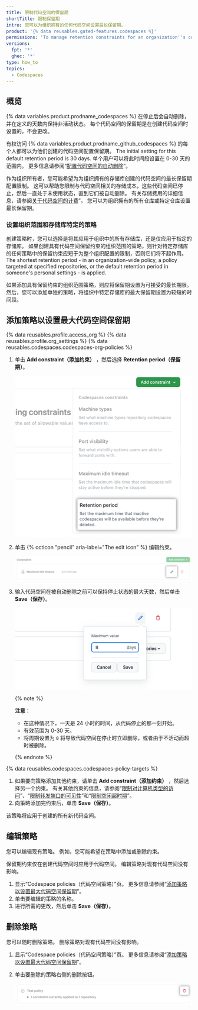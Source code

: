 ```yaml
---
title: 限制代码空间的保留期
shortTitle: 限制保留期
intro: 您可以为组织拥有的任何代码空间设置最长保留期。
product: '{% data reusables.gated-features.codespaces %}'
permissions: 'To manage retention constraints for an organization''s codespaces, you must be an owner of the organization.'
versions:
  fpt: '*'
  ghec: '*'
type: how_to
topics:
  - Codespaces
---
```


## 概览

{% data variables.product.prodname_codespaces %} 在停止后会自动删除，并在定义的天数内保持非活动状态。 每个代码空间的保留期是在创建代码空间时设置的，不会更改。

有权访问 {% data variables.product.prodname_github_codespaces %} 的每个人都可以为他们创建的代码空间配置保留期。 The initial setting for this default retention period is 30 days. 单个用户可以将此时间段设置在 0-30 天的范围内。 更多信息请参阅“[配置代码空间的自动删除](/codespaces/customizing-your-codespace/configuring-automatic-deletion-of-your-codespaces)”。

作为组织所有者，您可能希望为为组织拥有的存储库创建的代码空间的最长保留期配置限制。 这可以帮助您限制与代码空间相关的存储成本，这些代码空间已停止，然后一直处于未使用状态，直到它们被自动删除。 有关存储费用的详细信息，请参阅[关于代码空间的计费](/billing/managing-billing-for-github-codespaces/about-billing-for-codespaces#codespaces-pricing)”。 您可以为组织拥有的所有仓库或特定仓库设置最长保留期。

### 设置组织范围和存储库特定的策略

创建策略时，您可以选择是将其应用于组织中的所有存储库，还是仅应用于指定的存储库。 如果创建具有代码空间保留约束的组织范围的策略，则针对特定存储库的任何策略中的保留约束应短于为整个组织配置的限制，否则它们将不起作用。 The shortest retention period - in an organization-wide policy, a policy targeted at specified repositories, or the default retention period in someone's personal settings - is applied.

如果添加具有保留约束的组织范围策略，则应将保留期设置为可接受的最长期限。 然后，您可以添加单独的策略，将组织中特定存储库的最大保留期设置为较短的时间段。

## 添加策略以设置最大代码空间保留期

{% data reusables.profile.access_org %}
{% data reusables.profile.org_settings %}
{% data reusables.codespaces.codespaces-org-policies %}
1. 单击 **Add constraint（添加约束）** ，然后选择 **Retention period（保留期）**。

   ![为保留期添加约束](/assets/images/help/codespaces/add-constraint-dropdown-retention.png)

1. 单击 {% octicon "pencil" aria-label="The edit icon" %} 编辑约束。

   ![编辑超时约束](/assets/images/help/codespaces/edit-timeout-constraint.png)

1. 输入代码空间在被自动删除之前可以保持停止状态的最大天数，然后单击 **Save（保存）**。

   ![设置保留期（天）](/assets/images/help/codespaces/maximum-days-retention.png)

   {% note %}

   **注意**：
   * 在这种情况下，一天是 24 小时的时间，从代码停止的那一刻开始。
   * 有效范围为 0-30 天。
   * 将周期设置为 `0` 将导致代码空间在停止时立即删除，或者由于不活动而超时被删除。

   {% endnote %}

{% data reusables.codespaces.codespaces-policy-targets %}
1. 如果要向策略添加其他约束，请单击 **Add constraint（添加约束）** ，然后选择另一个约束。 有关其他约束的信息，请参阅“[限制对计算机类型的访问](/codespaces/managing-codespaces-for-your-organization/restricting-access-to-machine-types)”、“[限制转发端口的可见性](/codespaces/managing-codespaces-for-your-organization/restricting-the-visibility-of-forwarded-ports)”和“[限制空闲超时期](/codespaces/managing-codespaces-for-your-organization/restricting-the-idle-timeout-period)”。
1. 向策略添加完约束后，单击 **Save（保存）**。

该策略将应用于创建的所有新代码空间。

## 编辑策略

您可以编辑现有策略。 例如，您可能希望在策略中添加或删除约束。

保留期约束仅在创建代码空间时应用于代码空间。 编辑策略对现有代码空间没有影响。

1. 显示“Codespace policies（代码空间策略）”页。 更多信息请参阅“[添加策略以设置最大代码空间保留期](#adding-a-policy-to-set-a-maximum-codespace-retention-period)”。
1. 单击要编辑的策略的名称。
1. 进行所需的更改，然后单击 **Save（保存）**。

## 删除策略

您可以随时删除策略。 删除策略对现有代码空间没有影响。

1. 显示“Codespace policies（代码空间策略）”页。 更多信息请参阅“[添加策略以设置最大代码空间保留期](#adding-a-policy-to-set-a-maximum-codespace-retention-period)”。
1. 单击要删除的策略右侧的删除按钮。

   ![策略的删除按钮](/assets/images/help/codespaces/policy-delete.png)
